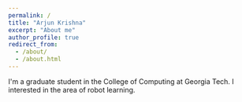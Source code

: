 ```yaml
---
permalink: /
title: "Arjun Krishna"
excerpt: "About me"
author_profile: true
redirect_from: 
  - /about/
  - /about.html
---
```


I'm a graduate student in the College of Computing at Georgia Tech. I interested in the 
area of robot learning.